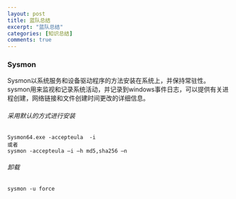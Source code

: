 ```yaml
---
layout: post
title: 蓝队总结
excerpt: "蓝队总结"
categories: [知识总结]
comments: true
---
```

### Sysmon
Sysmon以系统服务和设备驱动程序的方法安装在系统上，并保持常驻性。sysmon用来监视和记录系统活动，并记录到windows事件日志，可以提供有关进程创建，网络链接和文件创建时间更改的详细信息。

###### 采用默认的方式进行安装
```
Sysmon64.exe -accepteula  -i
或者
sysmon -accepteula –i –h md5,sha256 –n
```
###### 卸载
```
sysmon -u force
```
